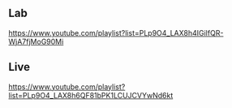 ## Lab

https://www.youtube.com/playlist?list=PLp9O4_LAX8h4IGilfQR-WjA7fjMoG90Mi

## Live

https://www.youtube.com/playlist?list=PLp9O4_LAX8h6QF81bPK1LCUJCVYwNd6kt
